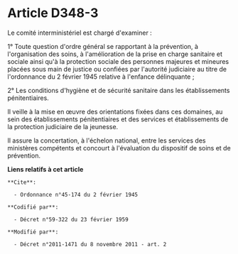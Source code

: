 # Article D348-3

Le comité interministériel est chargé d'examiner : 

1° Toute question d'ordre général se rapportant à la prévention, à l'organisation des soins, à l'amélioration de la prise en
charge sanitaire et sociale ainsi qu'à la protection sociale des personnes majeures et mineures placées sous main de justice
ou confiées par l'autorité judiciaire au titre de l'ordonnance du 2 février 1945 relative à l'enfance délinquante ; 

2° Les conditions d'hygiène et de sécurité sanitaire dans les établissements pénitentiaires. 

Il veille à la mise en œuvre des orientations fixées dans ces domaines, au sein des établissements pénitentiaires et des
services et établissements de la protection judiciaire de la jeunesse. 

Il assure la concertation, à l'échelon national, entre les services des ministères compétents et concourt à l'évaluation du
dispositif de soins et de prévention.

**Liens relatifs à cet article**

	**Cite**:

	  - Ordonnance n°45-174 du 2 février 1945

	**Codifié par**:

	  - Décret n°59-322 du 23 février 1959

	**Modifié par**:

	  - Décret n°2011-1471 du 8 novembre 2011 - art. 2
